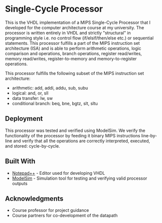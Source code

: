 # Single-Cycle Processor

This is the VHDL implementation of a MIPS Single-Cycle Processor that I developed for the computer architecture course at my university. The processor is written entirely in VHDL and strictly "structural" in programming style i.e. no control flow (if/elsif/then/else etc.) or sequential statements. This processor fulfills a part of the MIPS instruction set architecture (ISA) and is able to perform arithmetic operations, logic comparison and operations, branch operations, register read/writes, memory read/writes, register-to-memory and memory-to-register operations.

This processor fulfills the following subset of the MIPS instruction set architecture:
* arithmetic: add, addi, addu, sub, subu
* logical: and, or, sll
* data transfer: lw, sw
* conditional branch: beq, bne, bgtz, slt, sltu

## Deployment

This processor was tested and verified using ModelSim. We verify the functionality of the processor by feeding it binary MIPS instructions line-by-line and verify that all the operations are correctly interpreted, executed, and stored: cycle-by-cycle.

## Built With

* [Notepad++](https://notepad-plus-plus.org) - Editor used for developing VHDL
* [ModelSim](https://www.intel.com/content/www/us/en/software/programmable/quartus-prime/model-sim.html) - Simulation tool for testing and verifying valid processor outputs

## Acknowledgments

* Course professor for project guidance
* Course partners for co-development of the datapath
